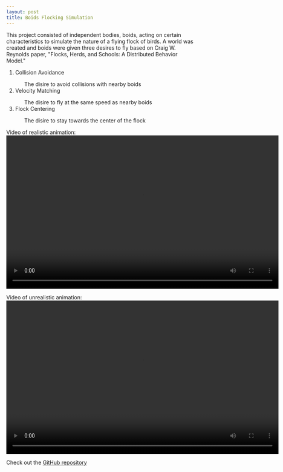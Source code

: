 ```yaml
---
layout: post
title: Boids Flocking Simulation
---
```


This project consisted of independent bodies, boids, acting on certain characteristics to simulate the nature of a flying flock of birds. A world was created and boids were given three desires to fly based on Craig W. Reynolds paper, "Flocks, Herds, and Schools: A Distributed Behavior Model."

 <ol>
  <li>Collision Avoidance</li>
    <ul>The disire to avoid collisions with nearby boids</ul>
  <li>Velocity Matching</li>
    <ul>The disire to fly at the same speed as nearby boids</ul>
  <li>Flock Centering</li>
    <ul>The disire to stay towards the center of the flock</ul>
</ol> 


Video of realistic animation:
<video width="720" height="405" controls>
  <source src="../static/boid_goodex.mp4" type="video/mp4">
Your browser does not support the video tag.
</video> 

Video of unrealistic animation:
<video width="720" height="405" controls>
  <source src="../static/boid_badex.mp4" type="video/mp4">
Your browser does not support the video tag.
</video> 

<p>Check out the <a href="https://github.com/WSCU/boids">GitHub repository</a></p>
